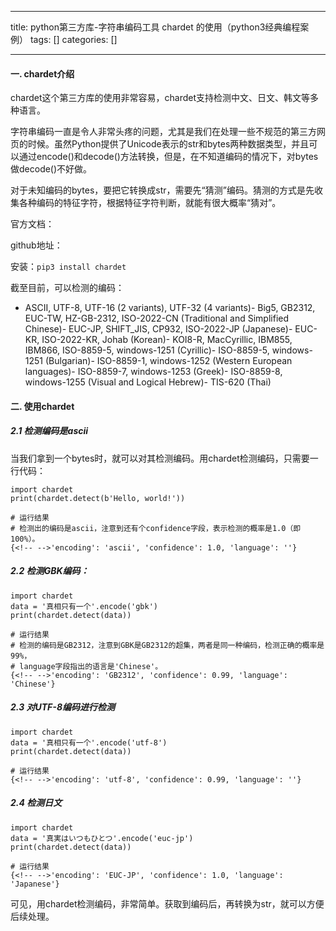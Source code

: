 
--- 
title:  python第三方库-字符串编码工具 chardet 的使用（python3经典编程案例） 
tags: []
categories: [] 

---
#### 一. chardet介绍

chardet这个第三方库的使用非常容易，chardet支持检测中文、日文、韩文等多种语言。

字符串编码一直是令人非常头疼的问题，尤其是我们在处理一些不规范的第三方网页的时候。虽然Python提供了Unicode表示的str和bytes两种数据类型，并且可以通过encode()和decode()方法转换，但是，在不知道编码的情况下，对bytes做decode()不好做。

对于未知编码的bytes，要把它转换成str，需要先“猜测”编码。猜测的方式是先收集各种编码的特征字符，根据特征字符判断，就能有很大概率“猜对”。

官方文档：

github地址：

安装：`pip3 install chardet`

截至目前，可以检测的编码：
- ASCII, UTF-8, UTF-16 (2 variants), UTF-32 (4 variants)- Big5, GB2312, EUC-TW, HZ-GB-2312, ISO-2022-CN (Traditional and Simplified Chinese)- EUC-JP, SHIFT_JIS, CP932, ISO-2022-JP (Japanese)- EUC-KR, ISO-2022-KR, Johab (Korean)- KOI8-R, MacCyrillic, IBM855, IBM866, ISO-8859-5, windows-1251 (Cyrillic)- ISO-8859-5, windows-1251 (Bulgarian)- ISO-8859-1, windows-1252 (Western European languages)- ISO-8859-7, windows-1253 (Greek)- ISO-8859-8, windows-1255 (Visual and Logical Hebrew)- TIS-620 (Thai)
#### 二. 使用chardet

##### 2.1 检测编码是ascii

当我们拿到一个bytes时，就可以对其检测编码。用chardet检测编码，只需要一行代码：

```
import chardet
print(chardet.detect(b'Hello, world!'))

# 运行结果
# 检测出的编码是ascii，注意到还有个confidence字段，表示检测的概率是1.0（即100%）。
{<!-- -->'encoding': 'ascii', 'confidence': 1.0, 'language': ''}

```

##### 2.2 检测GBK编码：

```
import chardet
data = '真相只有一个'.encode('gbk')
print(chardet.detect(data))

# 运行结果
# 检测的编码是GB2312，注意到GBK是GB2312的超集，两者是同一种编码，检测正确的概率是99%，
# language字段指出的语言是'Chinese'。
{<!-- -->'encoding': 'GB2312', 'confidence': 0.99, 'language': 'Chinese'}

```

##### 2.3 对UTF-8编码进行检测

```
import chardet
data = '真相只有一个'.encode('utf-8')
print(chardet.detect(data))

# 运行结果
{<!-- -->'encoding': 'utf-8', 'confidence': 0.99, 'language': ''}

```

##### 2.4 检测日文

```
import chardet
data = '真実はいつもひとつ'.encode('euc-jp')
print(chardet.detect(data))

# 运行结果
{<!-- -->'encoding': 'EUC-JP', 'confidence': 1.0, 'language': 'Japanese'}

```

可见，用chardet检测编码，非常简单。获取到编码后，再转换为str，就可以方便后续处理。
